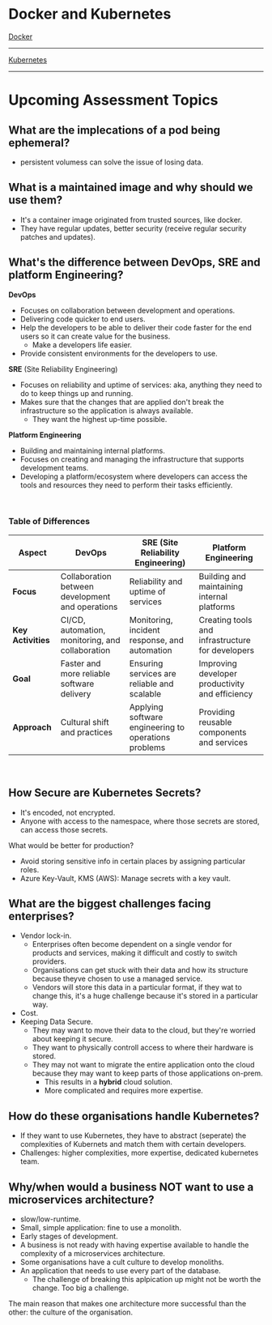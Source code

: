 # Docker and Kubernetes

[Docker](Docker/README.md)

---

[Kubernetes](Kubernetes/README.md)

---

# Upcoming Assessment Topics
## What are the implecations of a pod being ephemeral?
* persistent volumess can solve the issue of losing data.
 
## What is a maintained image and why should we use them?
* It's a container image originated from trusted sources, like docker.
* They have regular updates, better security (receive regular security patches and updates).
 
## What's the difference between DevOps, SRE and platform Engineering?
**DevOps**
* Focuses on collaboration between development and operations.
* Delivering code quicker to end users.
* Help the developers to be able to deliver their code faster for the end users so it can create value for the business.
  * Make a developers life easier.
* Provide consistent environments for the developers to use.
 
**SRE** (Site Reliability Engineering)
* Focuses on reliability and uptime of services: aka, anything they need to do to keep things up and running.
* Makes sure that the changes that are applied don't break the infrastructure so the application is always available.
  * They want the highest up-time possible.
 
**Platform Engineering**
* Building and maintaining internal platforms.
* Focuses on creating and managing the infrastructure that supports development teams.
* Developing a platform/ecosystem where developers can access the tools and resources they need to perform their tasks efficiently.
 
<br>
 
### Table of Differences
 
| **Aspect**          | **DevOps**                                      | **SRE (Site Reliability Engineering)**                  | **Platform Engineering**                              |
|---------------------|-------------------------------------------------|--------------------------------------------------------|------------------------------------------------------|
| **Focus**           | Collaboration between development and operations | Reliability and uptime of services                      | Building and maintaining internal platforms           |
| **Key Activities**  | CI/CD, automation, monitoring, and collaboration | Monitoring, incident response, and automation           | Creating tools and infrastructure for developers      |
| **Goal**            | Faster and more reliable software delivery       | Ensuring services are reliable and scalable             | Improving developer productivity and efficiency       |
| **Approach**        | Cultural shift and practices                     | Applying software engineering to operations problems    | Providing reusable components and services            |
 
<br>
 
## How Secure are Kubernetes Secrets?
* It's encoded, not encrypted.
* Anyone with access to the namespace, where those secrets are stored, can access those secrets.
 
What would be better for production?
* Avoid storing sensitive info in certain places by assigning particular roles.
* Azure Key-Vault, KMS (AWS): Manage secrets with a key vault.
 
## What are the biggest challenges facing enterprises?
* Vendor lock-in.
  * Enterprises often become dependent on a single vendor for products and services, making it difficult and costly to switch providers.
  * Organisations can get stuck with their data and how its structure because theyve chosen to use a managed service.
  * Vendors will store this data in a particular format, if they wat to change this, it's a huge challenge because it's stored in a particular way.
* Cost.
* Keeping Data Secure.
  * They may want to move their data to the cloud, but they're worried about keeping it secure.
  * They want to physically controll access to where their hardware is stored.
  * They may not want to migrate the entire application onto the cloud because they may want to keep parts of those applications on-prem.
    * This results in a **hybrid** cloud solution.
    * More complicated and requires more expertise.
 
## How do these organisations handle Kubernetes?
* If they want to use Kubernetes, they have to abstract (seperate) the complexities of Kubernets and match them with certain developers.
* Challenges: higher complexities, more expertise, dedicated kubernetes team.
 
## Why/when would a business NOT want to use a microservices architecture?
* slow/low-runtime.
* Small, simple application: fine to use a monolith.
* Early stages of development.
* A business is not ready with having expertise available to handle the complexity of a microservices architecture.
* Some organisations have a cult culture to develop monoliths.
* An application that needs to use every part of the database.
  * The challenge of breaking this aplpication up might not be worth the change. Too big a challenge.
 
The main reason that makes one architecture more successful than the other: the culture of the organisation.
